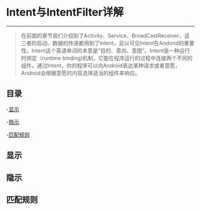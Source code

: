 # Intent与IntentFilter详解

---

> 在前面的章节我们介绍到了Activity、Service、BroadCastReceiver，这三者的启动、数据的传递都用到了Intent，足以可见Intent在Andorid的重要性。Intent这个英语单词的本意是“目的、意向、意图”。Intent是一种运行时绑定（runtime binding)机制，它能在程序运行的过程中连接两个不同的组件。通过Intent，你的程序可以向Android表达某种请求或者意愿，Android会根据意愿的内容选择适当的组件来响应。



## 目录

-[显示](#显示)

-[隐示](#隐示)

-[匹配规则](#匹配规则)


## 显示

## 隐示

## 匹配规则
